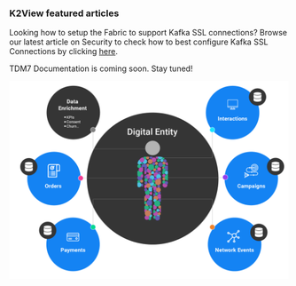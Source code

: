 ### K2View featured articles

Looking how to setup the Fabric to support Kafka SSL connections? Browse our latest article on Security to check how to best configure Kafka SSL Connections by clicking [here](https://github.com/k2view-academy/K2View-Academy/blob/Academy_6.4/articles/99_fabric_infras/devops/06_fabric_kafkaSSL_support.md).

TDM7 Documentation is coming soon. Stay tuned!

![image](images/Digital_Entity.png)